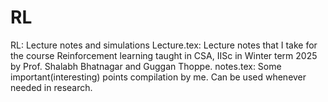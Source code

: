 # RL
RL: Lecture notes and simulations
Lecture.tex: Lecture notes that I take for the course Reinforcement learning taught in CSA, IISc in Winter term 2025 by Prof. Shalabh Bhatnagar and Guggan Thoppe.
notes.tex: Some important(interesting) points compilation by me. Can be used whenever needed in research.
